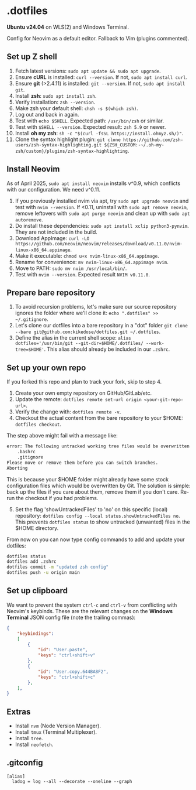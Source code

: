 # .dotfiles
**Ubuntu v24.04** on WLS(2) and Windows Terminal.

Config for Neovim as a default editor.
Fallback to Vim (plugins commented).

## Set up Z shell
1. Fetch latest versions: `sudo apt update && sudo apt upgrade`.
2. Ensure **cURL** is installed: `curl --version`. If not, `sudo apt install curl`.
3. Ensure **git** (>2.4.11) is installed: `git --version`. If not, `sudo apt install git`.
4. Install **zsh**: `sudo apt install zsh`.
5. Verify installation: `zsh --version`.
6. Make zsh your default shell: `chsh -s $(which zsh)`.
7. Log out and back in again.
8. Test with `echo $SHELL`. Expected path: `/usr/bin/zsh` or similar.
9. Test with `$SHELL --version`. Expected result: `zsh 5.9` or newer.
10. Install **oh my zsh**: `sh -c "$(curl -fsSL https://install.ohmyz.sh/)"`.
11. Clone the syntax highlight plugin: `git clone https://github.com/zsh-users/zsh-syntax-highlighting.git ${ZSH_CUSTOM:-~/.oh-my-zsh/custom}/plugins/zsh-syntax-highlighting`.

## Install Neovim
As of April 2025, `sudo apt install neovim` installs v^0.9, which conflicts with our configuration.
We need v^0.11.

1. If you previously installed nvim via apt, try `sudo apt upgrade neovim` and test with `nvim --version`.
If <0.11, uninstall with `sudo apt remove neovim`, remove leftovers with `sudo apt purge neovim` and clean up
with `sudo apt autoremove`.
2. Do install these dependencies: `sudo apt install xclip python3-pynvim`. They are not included in the build.
3. Download AppImage: `curl -LO https://github.com/neovim/neovim/releases/download/v0.11.0/nvim-linux-x86_64.appimage`.
4. Make it executable: `chmod u+x nvim-linux-x86_64.appimage`.
5. Rename for convenience: `mv nvim-linux-x86_64.appimage nvim`.
6. Move to PATH: `sudo mv nvim /usr/local/bin/`.
7. Test with `nvim --version`. Expected result `NVIM v0.11.0`.

## Prepare bare repository
1. To avoid recursion problems, let's make sure our source repository ignores the folder where we'll clone it: `echo ".dotfiles" >> ~/.gitignore`.
2. Let's clone our dotfiles into a bare repository in a "dot" folder `git clone --bare git@github.com:kikedose/dotfiles.git ~/.dotfiles`.
3. Define the alias in the current shell scope: `alias dotfiles='/usr/bin/git --git-dir=$HOME/.dotfiles/ --work-tree=$HOME'`. This alias should already be included in our `.zshrc`.

## Set up your own repo
If you forked this repo and plan to track your fork, skip to step 4.

1. Create your own empty repository on GitHub/GitLab/etc.
2. Update the remote: `dotfiles remote set-url origin <your-git-repo-url>`.
3. Verify the change with: `dotfiles remote -v`.
4. Checkout the actual content from the bare repository to your $HOME: `dotfiles checkout`.

The step above might fail with a message like:
```BASH
error: The following untracked working tree files would be overwritten by checkout:
    .bashrc
    .gitignore
Please move or remove them before you can switch branches.
Aborting
```
This is because your $HOME folder might already have some stock configuration files which would be overwritten by Git. The solution is simple: back up the files if you care about them, remove them if you don't care.
Re-run the checkout if you had problems.

5. Set the flag 'showUntrackedFiles' to 'no' on this specific (local) repository: `dotfiles config --local status.showUntrackedFiles no`. This prevents `dotfiles status` to show untracked (unwanted) files in the $HOME directory.

From now on you can now type config commands to add and update your dotfiles:
```BASH
dotfiles status
dotfiles add .zshrc
dotfiles commit -m "updated zsh config"
dotfiles push -u origin main
```

## Set up clipboard
We want to prevent the system `ctrl-c` and `ctrl-v` from conflicting with Neovim's keybinds.
These are the relevant changes on the **Windows Terminal** JSON config file (note the trailing commas):
```JSON
{
    "keybindings":
    [
        {
            "id": "User.paste",
            "keys": "ctrl+shift+v"
        },
        {
            "id": "User.copy.644BA8F2",
            "keys": "ctrl+shift+c"
        },
    ],
}
```

## Extras
- Install `nvm` (Node Version Manager).
- Install `tmux` (Terminal Multiplexer).
- Install `tree`.
- Install `neofetch`.

## .gitconfig
```GIT
[alias]
  ladog = log --all --decorate --oneline --graph
```
